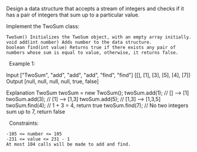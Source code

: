 Design a data structure that accepts a stream of integers and checks if it has a pair of integers that sum up to a particular value.

Implement the TwoSum class:


	TwoSum() Initializes the TwoSum object, with an empty array initially.
	void add(int number) Adds number to the data structure.
	boolean find(int value) Returns true if there exists any pair of numbers whose sum is equal to value, otherwise, it returns false.


 
Example 1:

Input
["TwoSum", "add", "add", "add", "find", "find"]
[[], [1], [3], [5], [4], [7]]
Output
[null, null, null, null, true, false]

Explanation
TwoSum twoSum = new TwoSum();
twoSum.add(1);   // [] --> [1]
twoSum.add(3);   // [1] --> [1,3]
twoSum.add(5);   // [1,3] --> [1,3,5]
twoSum.find(4);  // 1 + 3 = 4, return true
twoSum.find(7);  // No two integers sum up to 7, return false


 
Constraints:


	-105 <= number <= 105
	-231 <= value <= 231 - 1
	At most 104 calls will be made to add and find.

